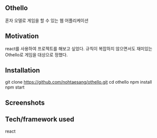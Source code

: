 ## Othello
혼자 오델로 게임을 할 수 있는 웹 어플리케이션
 
## Motivation
react를 사용하여 프로젝트를 해보고 싶었다. 규칙이 복잡하지 않으면서도 재미있는 Othello로 게임을 대상으로 정했다.

## Installation
git clone https://github.com/nohtaesang/othello.git
cd othello
npm install
npm start

## Screenshots

## Tech/framework used
react
 
 
